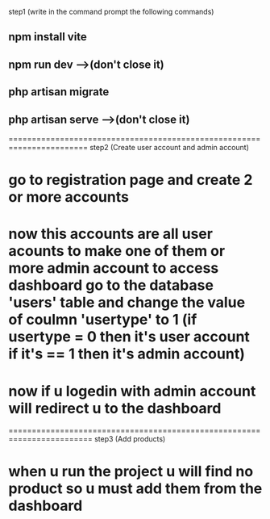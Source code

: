 
step1 (write in the command prompt the following commands)

## npm install vite 
## npm run dev         -->(don't close it)

## php artisan migrate
## php artisan serve   -->(don't close it)

=======================================================================
step2 (Create user account and admin account)

# go to registration page and create 2 or more accounts
# now this accounts are all user acounts to make one of them or more admin account to access dashboard go to the database 'users' table and change the value of coulmn 'usertype' to 1 (if usertype = 0 then it's user account if it's == 1 then it's admin account)

# now if u logedin with admin account will redirect u to the dashboard


========================================================================
step3 (Add products)
# when u run the project u will find no product so u must add them from the dashboard
 





